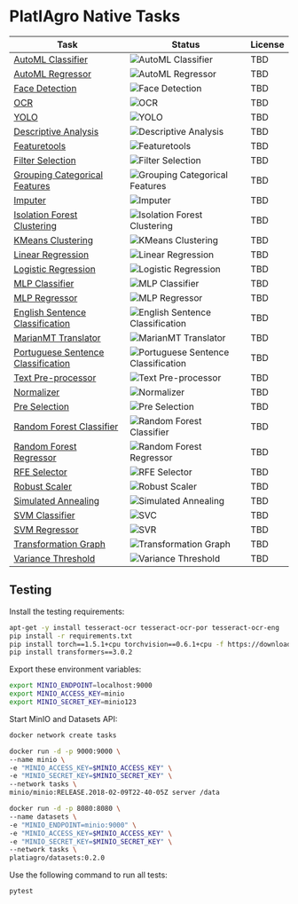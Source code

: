 # PlatIAgro Native Tasks

Task | Status | License
--- | --- | ---
[AutoML Classifier](tasks/automl-classifier/) | ![AutoML Classifier](https://github.com/platiagro/tasks/workflows/AutoML%20Classifier/badge.svg) | TBD
[AutoML Regressor](tasks/automl-regressor/) | ![AutoML Regressor](https://github.com/platiagro/tasks/workflows/AutoML%20Regressor/badge.svg) | TBD
[Face Detection](tasks/cv-mtcnn-face-detection/) | ![Face Detection](https://github.com/platiagro/tasks/workflows/Face%20Detection/badge.svg) | TBD
[OCR](tasks/cv-ocr/) | ![OCR](https://github.com/platiagro/tasks/workflows/OCR/badge.svg) | TBD
[YOLO](tasks/default-yolo/) | ![YOLO](https://github.com/platiagro/tasks/workflows/YOLO/badge.svg) | TBD
[Descriptive Analysis](tasks/descriptive-analysis/) | ![Descriptive Analysis](https://github.com/platiagro/tasks/workflows/Descriptive%20Analysis/badge.svg) | TBD
[Featuretools](tasks/feature-tools/) | ![Featuretools](https://github.com/platiagro/tasks/workflows/Featuretools/badge.svg) | TBD
[Filter Selection](tasks/filter-selection/) | ![Filter Selection](https://github.com/platiagro/tasks/workflows/Filter%20Selection/badge.svg) | TBD
[Grouping Categorical Features](tasks/grouping-categorical-features/) | ![Grouping Categorical Features](https://github.com/platiagro/tasks/workflows/Grouping%20Categorical%20Features/badge.svg) | TBD
[Imputer](tasks/imputer/) | ![Imputer](https://github.com/platiagro/tasks/workflows/Imputer/badge.svg) | TBD
[Isolation Forest Clustering](tasks/isolation-forest-clustering/) | ![Isolation Forest Clustering](https://github.com/platiagro/tasks/workflows/Isolation%20Forest%20Clustering/badge.svg) | TBD
[KMeans Clustering](tasks/kmeans-clustering/) | ![KMeans Clustering](https://github.com/platiagro/tasks/workflows/KMeans%20Clustering/badge.svg) | TBD
[Linear Regression](tasks/linear-regression/) | ![Linear Regression](https://github.com/platiagro/tasks/workflows/Linear%20Regression/badge.svg) | TBD
[Logistic Regression](tasks/logistic-regression/) | ![Logistic Regression](https://github.com/platiagro/tasks/workflows/Logistic%20Regression/badge.svg) | TBD
[MLP Classifier](tasks/mlp-classifier/) | ![MLP Classifier](https://github.com/platiagro/tasks/workflows/MLP%20Classifier/badge.svg) | TBD
[MLP Regressor](tasks/mlp-regressor/) | ![MLP Regressor](https://github.com/platiagro/tasks/workflows/MLP%20Regressor/badge.svg) | TBD
[English Sentence Classification](tasks/nlp-english-glove-embeddings-sentence-classification/) | ![English Sentence Classification](https://github.com/platiagro/tasks/workflows/English%20Sentence%20Classification/badge.svg) | TBD
[MarianMT Translator](tasks/nlp-marianmt-translator/) | ![MarianMT Translator](https://github.com/platiagro/tasks/workflows/MarianMT%20Translator/badge.svg) | TBD
[Portuguese Sentence Classification](tasks/nlp-portuguese-glove-embeddings-sentence-classification/) | ![Portuguese Sentence Classification](https://github.com/platiagro/tasks/workflows/Portuguese%20Sentence%20Classification/badge.svg) | TBD
[Text Pre-processor](tasks/nlp-text-pre-processor/) | ![Text Pre-processor](https://github.com/platiagro/tasks/workflows/Text%20Pre-processor/badge.svg) | TBD
[Normalizer](tasks/normalizer/) | ![Normalizer](https://github.com/platiagro/tasks/workflows/Normalizer/badge.svg) | TBD
[Pre Selection](tasks/pre-selection/) | ![Pre Selection](https://github.com/platiagro/tasks/workflows/Pre%20Selection/badge.svg) | TBD
[Random Forest Classifier](tasks/random-forest-classifier/) | ![Random Forest Classifier](https://github.com/platiagro/tasks/workflows/Random%20Forest%20Classifier/badge.svg) | TBD
[Random Forest Regressor](tasks/random-forest-regressor/) | ![Random Forest Regressor](https://github.com/platiagro/tasks/workflows/Random%20Forest%20Regressor/badge.svg) | TBD
[RFE Selector](tasks/rfe-selector/) | ![RFE Selector](https://github.com/platiagro/tasks/workflows/RFE%20Selector/badge.svg) | TBD
[Robust Scaler](tasks/robust-scaler/) | ![Robust Scaler](https://github.com/platiagro/tasks/workflows/Robust%20Scaler/badge.svg) | TBD
[Simulated Annealing](tasks/simulated-annealing/) | ![Simulated Annealing](https://github.com/platiagro/tasks/workflows/Simulated%20Annealing/badge.svg) | TBD
[SVM Classifier](tasks/svc/) | ![SVC](https://github.com/platiagro/tasks/workflows/SVM%20Classifier/badge.svg) | TBD
[SVM Regressor](tasks/svr/) | ![SVR](https://github.com/platiagro/tasks/workflows/SVM%20Regressor/badge.svg) | TBD
[Transformation Graph](tasks/transformation-graph/) | ![Transformation Graph](https://github.com/platiagro/tasks/workflows/Transformation%20Graph/badge.svg) | TBD
[Variance Threshold](tasks/variance-threshold/) | ![Variance Threshold](https://github.com/platiagro/tasks/workflows/Variance%20Threshold/badge.svg) | TBD

## Testing

Install the testing requirements:

```bash
apt-get -y install tesseract-ocr tesseract-ocr-por tesseract-ocr-eng
pip install -r requirements.txt
pip install torch==1.5.1+cpu torchvision==0.6.1+cpu -f https://download.pytorch.org/whl/torch_stable.html
pip install transformers==3.0.2
```

Export these environment variables:

```bash
export MINIO_ENDPOINT=localhost:9000
export MINIO_ACCESS_KEY=minio
export MINIO_SECRET_KEY=minio123
```

Start MinIO and Datasets API:

```bash
docker network create tasks
```

```bash
docker run -d -p 9000:9000 \
--name minio \
-e "MINIO_ACCESS_KEY=$MINIO_ACCESS_KEY" \
-e "MINIO_SECRET_KEY=$MINIO_SECRET_KEY" \
--network tasks \
minio/minio:RELEASE.2018-02-09T22-40-05Z server /data
```

```bash
docker run -d -p 8080:8080 \
--name datasets \
-e "MINIO_ENDPOINT=minio:9000" \
-e "MINIO_ACCESS_KEY=$MINIO_ACCESS_KEY" \
-e "MINIO_SECRET_KEY=$MINIO_SECRET_KEY" \
--network tasks \
platiagro/datasets:0.2.0
```

Use the following command to run all tests:

```bash
pytest
```
